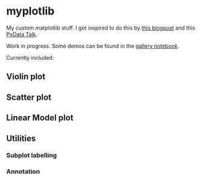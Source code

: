 # myplotlib

My custom matplotlib stuff. I got inspired to do this by [this blogpost](https://colcarroll.github.io/yourplotlib/) and this [PyData Talk](https://www.youtube.com/watch?v=NV4Y75ZUDJA).

Work in progress. Some demos can be found in the [gallery notebook](https://github.com/moltaire/myplotlib/blob/master/gallery.ipynb).

Currently included:

## Violin plot

## Scatter plot

## Linear Model plot

## Utilities

### Subplot labelling

### Annotation
